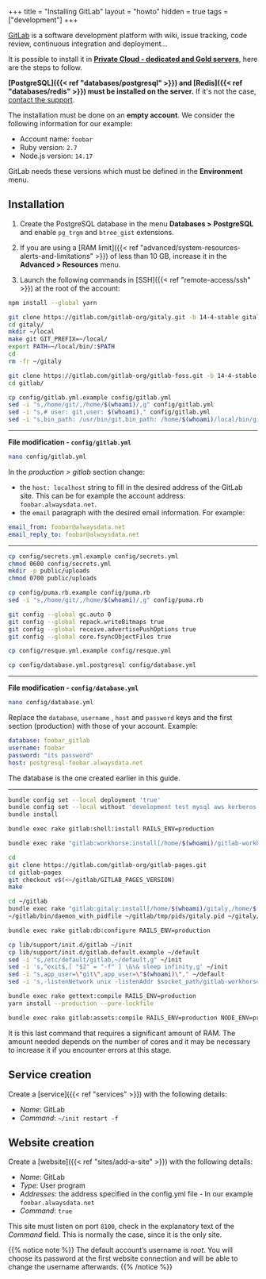 +++
title = "Installing GitLab"
layout = "howto"
hidden = true
tags = ["development"]
+++

[GitLab](https://about.gitlab.com/) is a software development platform with wiki, issue tracking, code review, continuous integration and deployment...

It is possible to install it in **[Private Cloud - dedicated and Gold servers](https://www.alwaysdata.com/fr/private-cloud)**, here are the steps to follow.

**[PostgreSQL]({{< ref "databases/postgresql" >}}) and [Redis]({{< ref "databases/redis" >}}) must be installed on the server.** If it's not the case, [contact the support](https://admin.alwaysdata.com/support/add).

The installation must be done on an **empty account**. We consider the following information for our example:

- Account name: `foobar`
- Ruby version: `2.7`
- Node.js version: `14.17`

GitLab needs these versions which must be defined in the **Environment** menu.

## Installation

1. Create the PostgreSQL database in the menu **Databases > PostgreSQL** and enable `pg_trgm` and `btree_gist` extensions.

2. If you are using a [RAM limit]({{< ref "advanced/system-resources-alerts-and-limitations" >}}) of less than 10 GB, increase it in the **Advanced > Resources** menu.

3. Launch the following commands in [SSH]({{< ref "remote-access/ssh" >}}) at the root of the account:

```sh
npm install --global yarn

git clone https://gitlab.com/gitlab-org/gitaly.git -b 14-4-stable gitaly
cd gitaly/
mkdir ~/local
make git GIT_PREFIX=~/local/
export PATH=~/local/bin/:$PATH
cd
rm -fr ~/gitaly

git clone https://gitlab.com/gitlab-org/gitlab-foss.git -b 14-4-stable gitlab
cd gitlab/

cp config/gitlab.yml.example config/gitlab.yml
sed -i "s,/home/git/,/home/$(whoami)/,g" config/gitlab.yml
sed -i "s,# user: git,user: $(whoami)," config/gitlab.yml
sed -i "s,bin_path: /usr/bin/git,bin_path: /home/$(whoami)/local/bin/git," config/gitlab.yml
```

---
**File modification - `config/gitlab.yml`**

```sh
nano config/gitlab.yml
```

In the *production > gitlab* section change:
- the `host: localhost` string to fill in the desired address of the GitLab site. This can be for example the account address: `foobar.alwaysdata.net`.
- the `email` paragraph with the desired email information. For example:

```yml
email_from: foobar@alwaysdata.net
email_reply_to: foobar@alwaysdata.net
```
---

```sh
cp config/secrets.yml.example config/secrets.yml
chmod 0600 config/secrets.yml
mkdir -p public/uploads
chmod 0700 public/uploads

cp config/puma.rb.example config/puma.rb
sed -i "s,/home/git/,/home/$(whoami)/,g" config/puma.rb

git config --global gc.auto 0
git config --global repack.writeBitmaps true
git config --global receive.advertisePushOptions true
git config --global core.fsyncObjectFiles true

cp config/resque.yml.example config/resque.yml

cp config/database.yml.postgresql config/database.yml
```

---
**File modification - `config/database.yml`**

```sh
nano config/database.yml
```
Replace the `database`, `username` , `host` and `password` keys and the first section (production) with those of your account. Example:

```yml
database: foobar_gitlab
username: foobar
password: "its password"
host: postgresql-foobar.alwaysdata.net
```

The database is the one created earlier in this guide.

---

```sh
bundle config set --local deployment 'true'
bundle config set --local without 'development test mysql aws kerberos'
bundle install

bundle exec rake gitlab:shell:install RAILS_ENV=production

bundle exec rake "gitlab:workhorse:install[/home/$(whoami)/gitlab-workhorse]" RAILS_ENV=production

cd
git clone https://gitlab.com/gitlab-org/gitlab-pages.git
cd gitlab-pages
git checkout v$(<~/gitlab/GITLAB_PAGES_VERSION)
make

cd ~/gitlab
bundle exec rake "gitlab:gitaly:install[/home/$(whoami)/gitaly,/home/$(whoami)/repositories]" RAILS_ENV=production
~/gitlab/bin/daemon_with_pidfile ~/gitlab/tmp/pids/gitaly.pid ~/gitaly/_build/bin/gitaly ~/gitaly/config.toml >> ~/gitlab/log/gitaly.log 2>&1 &

bundle exec rake gitlab:db:configure RAILS_ENV=production

cp lib/support/init.d/gitlab ~/init
cp lib/support/init.d/gitlab.default.example ~/default
sed -i "s,/etc/default/gitlab,~/default,g" ~/init
sed -i 's,^exit$,[ "$2" = "-f" ] \&\& sleep infinity,g' ~/init
sed -i "s,app_user=\"git\",app_user=\"$(whoami)\"," ~/default
sed -i 's,-listenNetwork unix -listenAddr $socket_path/gitlab-workhorse.socket,-listenNetwork tcp -listenAddr [::]:8100,' ~/default

bundle exec rake gettext:compile RAILS_ENV=production
yarn install --production --pure-lockfile

bundle exec rake gitlab:assets:compile RAILS_ENV=production NODE_ENV=production
```

It is this last command that requires a significant amount of RAM. The amount needed depends on the number of cores and it may be necessary to increase it if you encounter errors at this stage.

## Service creation

Create a [service]({{< ref "services" >}}) with the following details:

  * *Name*: GitLab
  * *Command*: `~/init restart -f`

## Website creation

Create a [website]({{< ref "sites/add-a-site" >}}) with the following details:

  * *Name*: GitLab
  * *Type*: User program
  * *Addresses*: the address specified in the config.yml file - In our example `foobar.alwaysdata.net`
  * *Command*: `true`
  
This site must listen on port `8100`, check in the explanatory text of the *Command* field. This is normally the case, since it is the only site.

{{% notice note %}}
The default account’s username is *root*. You will choose its password at the first website connection and will be able to change the username afterwards.
{{% /notice %}}
